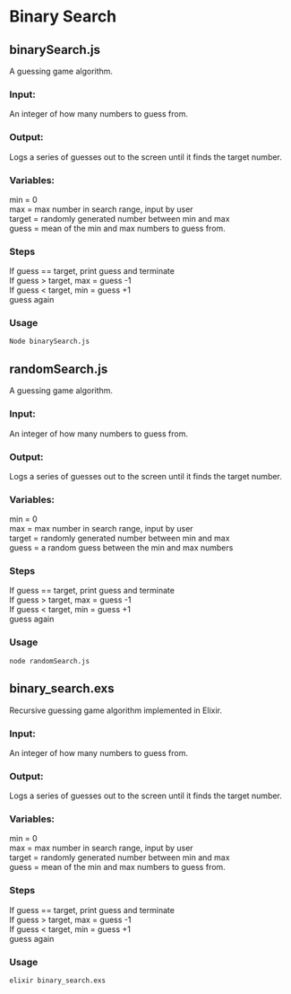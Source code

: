 # Binary Search 

## binarySearch.js

A guessing game algorithm. 

### Input: 
An integer of how many numbers to guess from. 

### Output: 
Logs a series of guesses out to the screen until it finds the target number. 

### Variables: 
min = 0  
max = max number in search range, input by user  
target = randomly generated number between min and max  
guess = mean of the min and max numbers to guess from.  

### Steps
If guess == target, print guess and terminate  
If guess > target, max = guess -1  
If guess < target, min = guess +1  
guess again  

### Usage
`Node binarySearch.js`

## randomSearch.js

A guessing game algorithm. 

### Input: 
An integer of how many numbers to guess from. 

### Output: 
Logs a series of guesses out to the screen until it finds the target number. 

### Variables: 
min = 0  
max = max number in search range, input by user  
target = randomly generated number between min and max  
guess = a random guess between the min and max numbers   

### Steps
If guess == target, print guess and terminate  
If guess > target, max = guess -1  
If guess < target, min = guess +1  
guess again  

### Usage
`node randomSearch.js`

## binary_search.exs
Recursive guessing game algorithm implemented in Elixir. 

### Input: 
An integer of how many numbers to guess from. 

### Output: 
Logs a series of guesses out to the screen until it finds the target number. 

### Variables: 
min = 0  
max = max number in search range, input by user  
target = randomly generated number between min and max  
guess = mean of the min and max numbers to guess from.  

### Steps
If guess == target, print guess and terminate  
If guess > target, max = guess -1  
If guess < target, min = guess +1  
guess again

### Usage
`elixir binary_search.exs`
